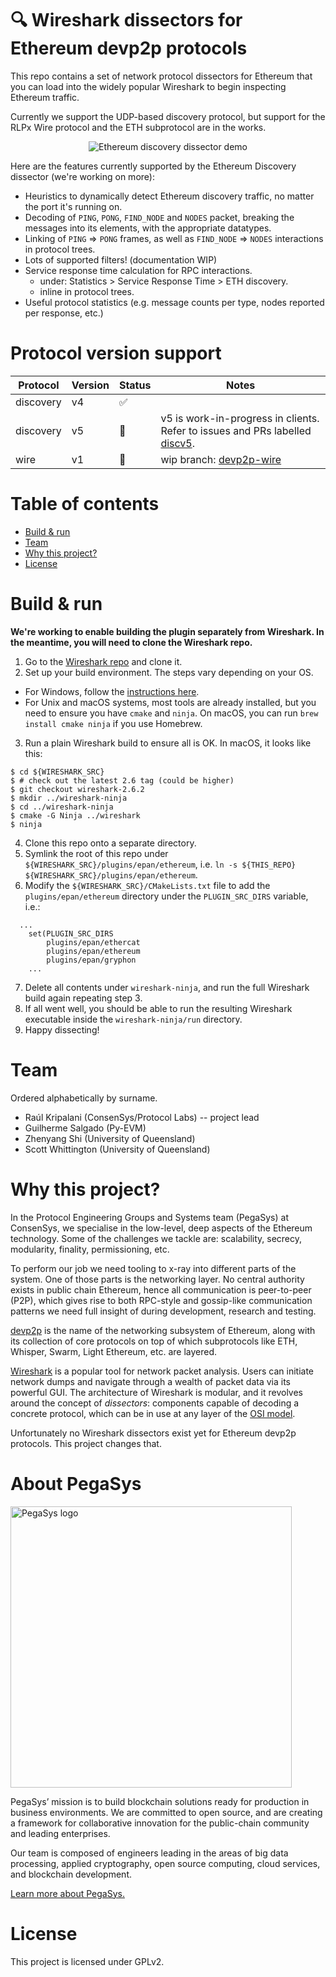 # 🔍 Wireshark dissectors for Ethereum devp2p protocols

This repo contains a set of network protocol dissectors for Ethereum that you can load into the widely popular Wireshark to begin inspecting Ethereum traffic. 

Currently we support the UDP-based discovery protocol, but support for the RLPx Wire protocol and the ETH subprotocol are in the works. 

<p align="center">
<img src="https://github.com/ConsenSys/devp2p-dissectors/raw/web/assets/ethereum-discovery-demo.gif" alt="Ethereum discovery dissector demo">
</p>

Here are the features currently supported by the Ethereum Discovery dissector (we're working on more):

* Heuristics to dynamically detect Ethereum discovery traffic, no matter the port it's running on.
* Decoding of `PING`, `PONG`, `FIND_NODE` and `NODES` packet, breaking the messages into its elements, with the appropriate datatypes.
* Linking of `PING` => `PONG` frames, as well as `FIND_NODE` => `NODES` interactions in protocol trees.
* Lots of supported filters! (documentation WIP)
* Service response time calculation for RPC interactions.
  * under: Statistics > Service Response Time > ETH discovery.
  * inline in protocol trees.
* Useful protocol statistics (e.g. message counts per type, nodes reported per response, etc.)

# Protocol version support

| Protocol	| Version	| Status         | Notes					|
| ------------- | ------------- | -------------- | -------------------------------------------- |
| discovery	| v4		| ✅		| 					       |
| discovery	| v5		| 🚧		 | v5 is work-in-progress in clients. Refer to issues and PRs labelled [discv5](https://github.com/ConsenSys/ethereum-dissectors/labels/discv5).					|
| wire		| v1		| 🚧		 | wip branch: [devp2p-wire](//github.com/ConsenSys/ethereum-dissectors/tree/devp2p-wire)						|

# Table of contents

   * [Build & run](#build--run)
   * [Team](#team)
   * [Why this project?](#why-this-project)
   * [License](#license)

# Build & run

**We're working to enable building the plugin separately from Wireshark. In the meantime, you will need to clone the Wireshark repo.**

1. Go to the [Wireshark repo](https://github.com/wireshark/wireshark) and clone it.
2. Set up your build environment. The steps vary depending on your OS.
  * For Windows, follow the [instructions here](https://www.wireshark.org/docs/wsdg_html_chunked/ChapterSetup.html).
  * For Unix and macOS systems, most tools are already installed, but you need to ensure you have `cmake` and `ninja`. On macOS, you can run `brew install cmake ninja` if you use Homebrew.
3. Run a plain Wireshark build to ensure all is OK. In macOS, it looks like this:

```
$ cd ${WIRESHARK_SRC}
$ # check out the latest 2.6 tag (could be higher)
$ git checkout wireshark-2.6.2
$ mkdir ../wireshark-ninja
$ cd ../wireshark-ninja
$ cmake -G Ninja ../wireshark
$ ninja
```

4. Clone this repo onto a separate directory.
5. Symlink the root of this repo under `${WIRESHARK_SRC}/plugins/epan/ethereum`, i.e. `ln -s ${THIS_REPO} ${WIRESHARK_SRC}/plugins/epan/ethereum`.
6. Modify the `${WIRESHARK_SRC}/CMakeLists.txt` file to add the `plugins/epan/ethereum` directory under the `PLUGIN_SRC_DIRS` variable, i.e.:
```
  ...
	set(PLUGIN_SRC_DIRS
		plugins/epan/ethercat
		plugins/epan/ethereum
		plugins/epan/gryphon
    ...
```
7. Delete all contents under `wireshark-ninja`, and run the full Wireshark build again repeating step 3.
8. If all went well, you should be able to run the resulting Wireshark executable inside the `wireshark-ninja/run` directory.
9. Happy dissecting!

# Team

Ordered alphabetically by surname.

* Raúl Kripalani (ConsenSys/Protocol Labs) -- project lead
* Guilherme Salgado (Py-EVM)
* Zhenyang Shi (University of Queensland)
* Scott Whittington (University of Queensland)

# Why this project?

In the Protocol Engineering Groups and Systems team (PegaSys) at ConsenSys, we specialise in the low-level, deep aspects of the Ethereum technology. Some of the challenges we tackle are: scalability, secrecy, modularity, finality, permissioning, etc.

To perform our job we need tooling to x-ray into different parts of the system. One of those parts is the networking layer. No central authority exists in public chain Ethereum, hence all communication is peer-to-peer (P2P), which gives rise to both RPC-style and gossip-like communication patterns we need full insight of during development, research and testing. 

[devp2p](https://github.com/ethereum/devp2p) is the name of the networking subsystem of Ethereum, along with its collection of core protocols on top of which subprotocols like ETH, Whisper, Swarm, Light Ethereum, etc. are layered.

[Wireshark](https://www.wireshark.org/) is a popular tool for network packet analysis. Users can initiate network dumps and navigate through a wealth of packet data via its powerful GUI. The architecture of Wireshark is modular, and it revolves around the concept of _dissectors_: components capable of decoding a concrete protocol, which can be in use at any layer of the [OSI model](https://en.wikipedia.org/wiki/OSI_model).

Unfortunately no Wireshark dissectors exist yet for Ethereum devp2p protocols. This project changes that.

# About PegaSys

<a href="https://pegasys.tech/?utm_source=github&utm_medium=source&utm_campaign=ethereum-dissectors" rel="nofollow"><img src="https://github.com/ConsenSys/devp2p-dissectors/raw/web/assets/logo.png" alt="PegaSys logo" data-canonical-src="https://github.com/ConsenSys/devp2p-dissectors/raw/web/assets/logo.png" width=450></a>

PegaSys’ mission is to build blockchain solutions ready for production in business environments. We are committed to open source, and are creating a framework for collaborative innovation for the public-chain community and leading enterprises. 

Our team is composed of engineers leading in the areas of big data processing, applied cryptography, open source computing, cloud services, and blockchain development.

[Learn more about PegaSys.](https://pegasys.tech/?utm_source=github&utm_medium=source&utm_campaign=ethereum-dissectors)

# License

This project is licensed under GPLv2.

